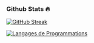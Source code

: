 ### Github Stats 🔥

[![GitHub Streak](http://github-readme-streak-stats.herokuapp.com?user=enzo405&theme=dark&background=000000)](https://git.io/streak-stats)  

[![Langages de Programmations](https://github-readme-stats.vercel.app/api/top-langs/?username=your-github-username&layout=compact&theme=vision-friendly-dark)](https://github.com/anuraghazra/github-readme-stats)

